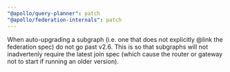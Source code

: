 ```yaml
---
"@apollo/query-planner": patch
"@apollo/federation-internals": patch
---
```


When auto-upgrading a subgraph (i.e. one that does not explicitly @link the federation spec) do not go past v2.6. This is so that subgraphs will not inadvertenly require the latest join spec (which cause the router or gateway not to start if running an older version).

